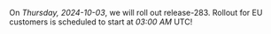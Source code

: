 On *Thursday, 2024-10-03*, we will roll out release-283.
Rollout for EU customers is scheduled to start at *03:00 AM* UTC!

